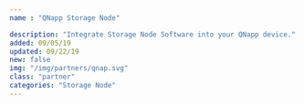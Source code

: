 ```yaml
---
name : "QNapp Storage Node"

description: "Integrate Storage Node Software into your QNapp device."
added: 09/05/19
updated: 09/22/19
new: false
img: "/img/partners/qnap.svg"
class: "partner"
categories: "Storage Node"
---
```

